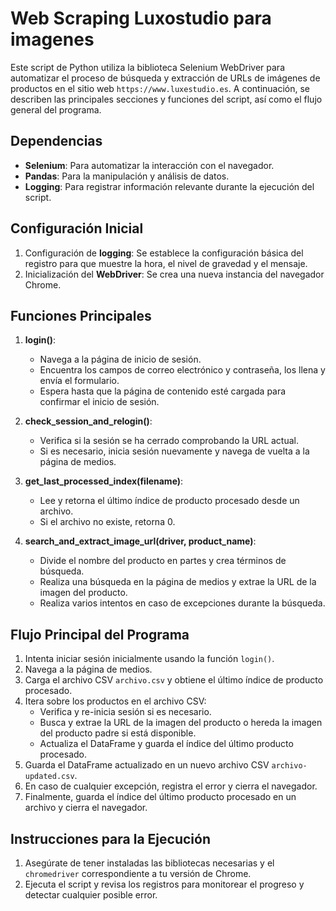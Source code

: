 # Web Scraping Luxostudio para imagenes

Este script de Python utiliza la biblioteca Selenium WebDriver para automatizar el proceso de búsqueda y extracción de URLs de imágenes de productos en el sitio web `https://www.luxestudio.es`. A continuación, se describen las principales secciones y funciones del script, así como el flujo general del programa.

## Dependencias
- **Selenium**: Para automatizar la interacción con el navegador.
- **Pandas**: Para la manipulación y análisis de datos.
- **Logging**: Para registrar información relevante durante la ejecución del script.

## Configuración Inicial
1. Configuración de **logging**: Se establece la configuración básica del registro para que muestre la hora, el nivel de gravedad y el mensaje.
2. Inicialización del **WebDriver**: Se crea una nueva instancia del navegador Chrome.

## Funciones Principales
1. **login()**:
   - Navega a la página de inicio de sesión.
   - Encuentra los campos de correo electrónico y contraseña, los llena y envía el formulario.
   - Espera hasta que la página de contenido esté cargada para confirmar el inicio de sesión.

2. **check_session_and_relogin()**:
   - Verifica si la sesión se ha cerrado comprobando la URL actual.
   - Si es necesario, inicia sesión nuevamente y navega de vuelta a la página de medios.

3. **get_last_processed_index(filename)**:
   - Lee y retorna el último índice de producto procesado desde un archivo.
   - Si el archivo no existe, retorna 0.

4. **search_and_extract_image_url(driver, product_name)**:
   - Divide el nombre del producto en partes y crea términos de búsqueda.
   - Realiza una búsqueda en la página de medios y extrae la URL de la imagen del producto.
   - Realiza varios intentos en caso de excepciones durante la búsqueda.

## Flujo Principal del Programa
1. Intenta iniciar sesión inicialmente usando la función `login()`.
2. Navega a la página de medios.
3. Carga el archivo CSV `archivo.csv` y obtiene el último índice de producto procesado.
4. Itera sobre los productos en el archivo CSV:
   - Verifica y re-inicia sesión si es necesario.
   - Busca y extrae la URL de la imagen del producto o hereda la imagen del producto padre si está disponible.
   - Actualiza el DataFrame y guarda el índice del último producto procesado.
5. Guarda el DataFrame actualizado en un nuevo archivo CSV `archivo-updated.csv`.
6. En caso de cualquier excepción, registra el error y cierra el navegador.
7. Finalmente, guarda el índice del último producto procesado en un archivo y cierra el navegador.

## Instrucciones para la Ejecución
1. Asegúrate de tener instaladas las bibliotecas necesarias y el `chromedriver` correspondiente a tu versión de Chrome.
2. Ejecuta el script y revisa los registros para monitorear el progreso y detectar cualquier posible error.

